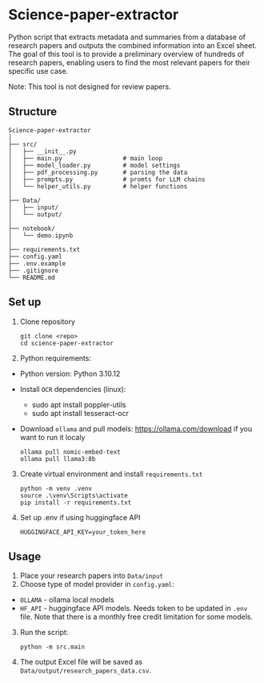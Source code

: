 # Science-paper-extractor

Python script that extracts metadata and summaries from a database of research papers and outputs the combined information into an Excel sheet. The goal of this tool is to provide a preliminary overview of hundreds of research papers, enabling users to find  the most relevant papers for their specific use case.

Note: This tool is not designed for review papers.

## Structure
```
Science-paper-extractor
│
├── src/
│   ├── __init__.py
│   ├── main.py                 # main loop
│   ├── model_loader.py         # model settings
│   ├── pdf_processing.py       # parsing the data
│   ├── prompts.py              # promts for LLM chains
│   └── helper_utils.py         # helper functions
│
├── Data/
│   ├── input/                  
│   └── output/                 
│
├── notebook/
│   └── demo.ipynb              
│
├── requirements.txt  
├── config.yaml             
├── .env.example     
├── .gitignore                 
└── README.md                                    
```
## Set up
1. Clone repository

    ```
    git clone <repo>
    cd science-paper-extractor
    ```

2. Python requirements:

- Python version: Python 3.10.12

- Install `OCR` dependencies (linux):
    - sudo apt install poppler-utils
    - sudo apt install tesseract-ocr

- Download `ollama` and pull models: https://ollama.com/download if you want to run it localy
    ```
    ollama pull nomic-embed-text  
    ollama pull llama3:8b
    ```

3. Create virtual environment and install `requirements.txt`

    ```
    python -m venv .venv
    source .\venv\Scripts\activate
    pip install -r requirements.txt
    ```

4. Set up .env if using huggingface API
    ```
    HUGGINGFACE_API_KEY=your_token_here
    ```

## Usage

1. Place your research papers into `Data/input`
2. Choose type of model provider in `config.yaml`:
- `OLLAMA` - ollama local models
- `HF_API` - huggingface API models. Needs token to be updated in `.env` file. Note that there is a monthly free credit limitation for some models.
3. Run the script:

    ```
    python -m src.main
    ```
4. The output Excel file will be saved as `Data/output/research_papers_data.csv`.